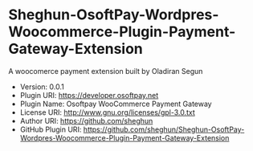 # Sheghun-OsoftPay-Wordpres-Woocommerce-Plugin-Payment-Gateway-Extension
A woocomerce payment extension built by Oladiran Segun

 * Version: 0.0.1
 * Plugin URI: https://developer.osoftpay.net
 * Plugin Name: Osoftpay WooCommerce Payment Gateway
 * License URI:       http://www.gnu.org/licenses/gpl-3.0.txt
 * Author URI: https://github.com/sheghun
 * GitHub Plugin URI: https://github.com/sheghun/Sheghun-OsoftPay-Wordpres-Woocommerce-Plugin-Payment-Gateway-Extension
 
